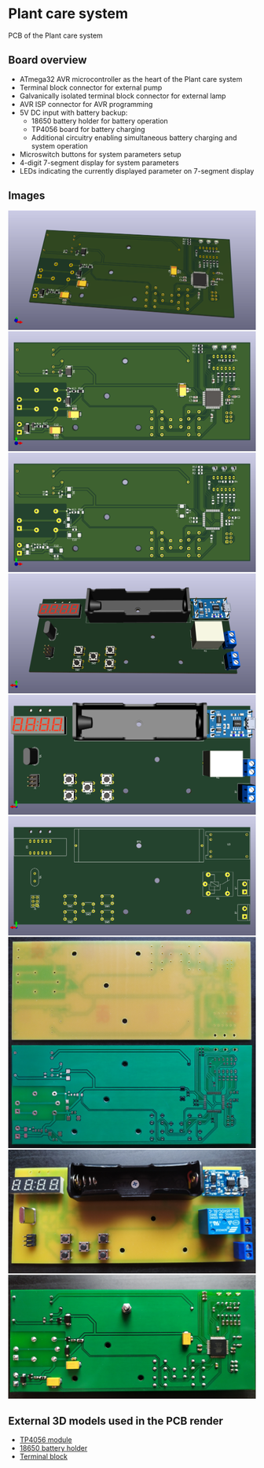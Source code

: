 # Plant care system
PCB of the Plant care system

## Board overview

- ATmega32 AVR microcontroller as the heart of the Plant care system
- Terminal block connector for external pump
- Galvanically isolated terminal block connector for external lamp
- AVR ISP connector for AVR programming
- 5V DC input with battery backup:
  - 18650 battery holder for battery operation
  - TP4056 board for battery charging
  - Additional circuitry enabling simultaneous battery charging and system operation
- Microswitch buttons for system parameters setup
- 4-digit 7-segment display for system parameters
- LEDs indicating the currently displayed parameter on 7-segment display

## Images

<img src="images/3d_board_1.png">
<img src="images/3d_board_2.png">
<img src="images/3d_board_3.png">
<img src="images/3d_board_4.png">
<img src="images/3d_board_5.png">
<img src="images/3d_board_6.png">
<img src="images/pcb_photo.jpg">
<img src="images/assembled_pcb_photo_1.jpg">
<img src="images/assembled_pcb_photo_2.jpg">

## External 3D models used in the PCB render

- [TP4056 module](https://grabcad.com/library/03962a-hw107-lithium-battery-charging-module-1)
- [18650 battery holder](https://grabcad.com/library/18650-single-slot-battery-holder-leaded-1)
- [Terminal block](https://grabcad.com/library/degson-dg301-series-5-0mm-terminal-block-pack-1)

